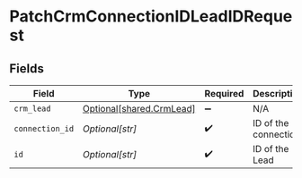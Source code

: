 # PatchCrmConnectionIDLeadIDRequest


## Fields

| Field                                                          | Type                                                           | Required                                                       | Description                                                    |
| -------------------------------------------------------------- | -------------------------------------------------------------- | -------------------------------------------------------------- | -------------------------------------------------------------- |
| `crm_lead`                                                     | [Optional[shared.CrmLead]](undefined/models/shared/crmlead.md) | :heavy_minus_sign:                                             | N/A                                                            |
| `connection_id`                                                | *Optional[str]*                                                | :heavy_check_mark:                                             | ID of the connection                                           |
| `id`                                                           | *Optional[str]*                                                | :heavy_check_mark:                                             | ID of the Lead                                                 |